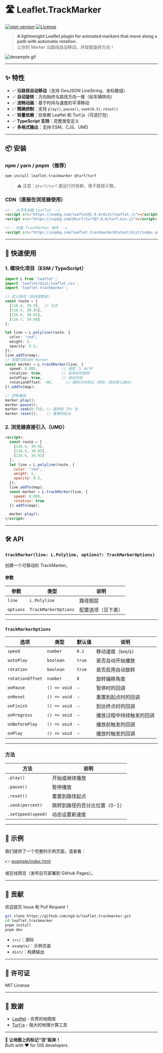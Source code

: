 
# 🛣️ Leaflet.TrackMarker

[![npm version](https://img.shields.io/npm/v/leaflet.trackmarker.svg)](https://www.npmjs.com/package/leaflet.trackmarker)
[![License](https://img.shields.io/npm/l/leaflet.trackmarker.svg)](LICENSE)

> **A lightweight Leaflet plugin for animated markers that move along a path with automatic rotation.**  
> 让你的 Marker 沿路线自动移动，并智能旋转方向！

![dexample gif](./example/example.gif)

---

## ✨ 特性

- ✅ **沿路径自动移动**（支持 GeoJSON LineString、坐标数组）
- ✅ **自动旋转**：方向始终与路径方向一致（如车辆转向）
- ✅ **流畅动画**：基于时间与速度的平滑移动
- ✅ **精确控制**：支持 `play()`, `pause()`, `seek(0.5)`, `reset()`
- ✅ **轻量依赖**：仅依赖 Leaflet 和 Turf.js（可选打包）
- ✅ **TypeScript 支持**：完整类型定义
- ✅ **多格式输出**：支持 ESM、CJS、UMD

---

## 📦 安装

### npm / yarn / pnpm（推荐）

```bash
npm install leaflet.trackmarker @turf/turf
```

> ⚠️ 注意：`@turf/turf` 是运行时依赖，用于路径计算。

### CDN（直接在浏览器使用）

```html
<!-- 必须先加载 Leaflet -->
<script src="https://unpkg.com/leaflet@1.9.4/dist/leaflet.js"></script>
<script src="https://unpkg.com/@turf/turf@7.0.0/turf.min.js"></script>

<!-- 加载 TrackMarker 插件 -->
<script src="https://unpkg.com/leaflet.trackmarker@latest/dist/index.umd.js"></script>
```

---

## 🚀 快速使用

### 1. 模块化项目（ESM / TypeScript）

```ts
import L from 'leaflet';  
import 'leaflet/dist/leaflet.css';
import 'leaflet.trackmarker';

// 定义路径（经纬度数组）
const route = [
  [116.4, 39.9],  // 北京
  [116.5, 39.95],
  [116.6, 39.92],
  [116.7, 39.98]
];

let line = L.polyline(route, {
  color: "red",
  weight: 5,
  opacity: 0.5,
});
line.addTo(map);
// 创建可移动的 Marker
const marker = L.trackMarker(line, {
  speed: 0.005,           // 速度：5 米/秒
  rotation: true,         // 启用自动旋转
  autoPlay: true,         // 自动开始
  rotationOffset: -90,      // 图标方向修正（例如：图标默认朝右）
}).addTo(map);

// 控制播放
marker.play();
marker.pause();
marker.seek(0.75); // 跳转到 75% 处
marker.reset();    // 重置到起点
```

### 2. 浏览器直接引入（UMD）

```html
<script>
  const route = [
    [116.4, 39.9],
    [116.5, 39.95],
    [116.6, 39.92]
  ];
  let line = L.polyline(route, {
    color: "red",
    weight: 5,
    opacity: 0.5,
  });
  line.addTo(map);
  const marker = L.trackMarker(line, {
    speed: 0.005,
    rotation: true
  }).addTo(map);

  marker.play();
</script>
```

---

## 🛠️ API

### `trackMarker(line: L.Polyline, options?: TrackMarkerOptions)`

创建一个可移动的 TrackMarker。

#### 参数

| 参数 | 类型 | 说明 |
|------|------|------|
| `line` |  `L.Polyline` | 路径图层 |
| `options` | `TrackMarkerOptions` | 配置选项（见下表） |

---

### `TrackMarkerOptions`

| 选项 | 类型 | 默认值 | 说明 |
|------|------|--------|------|
| `speed` | `number` | `0.1` | 移动速度（km/s） |
| `autoPlay` | `boolean` | `true` | 是否自动开始播放 |
| `rotation` | `boolean` | `true` | 是否启用自动旋转 |
| `rotationOffset` | `number` | `0` | 旋转偏移角度 |
| `onPause`| `() => void` | - |暂停时的回调 |
| `onReset` | `() => void` | - |重置到起点时的回调 |
| `onFinish` | `() => void`|  - |到达终点时的回调 |
| `onProgress` |`() => void` | - |播放过程中持续触发的回调|
| `onBeforePlay` |`() => void` | - |播放前触发的回调|
| `onPlay` |`() => void` | - |播放时触发的回调|

---

### 方法

| 方法 | 说明 |
|------|------|
| `.play()` | 开始或继续播放 |
| `.pause()` | 暂停播放 |
| `.reset()` | 重置到路径起点 |
| `.seek(percent)` | 跳转到路径的百分比位置（0-1） |
| `.setSpeed(speed)` | 动态设置新速度 |

---

## 🧪 示例

我们提供了一个完整的示例页面，请查看：

👉 [example/index.html](example/index.html)

或在线预览（发布后可部署到 GitHub Pages）。

---

## 🤝 贡献

欢迎提交 Issue 和 Pull Request！

```bash
git clone https://github.com/ngd-b/leaflet.trackmarker.git
cd leaflet.trackmarker
pnpm install
pnpm dev
```

- `src/`：源码
- `example/`：示例页面
- `dist/`：构建输出

---

## 📄 许可证

MIT License

---

## 🚀 致谢

- [Leaflet](https://leafletjs.com) - 优秀的地图库
- [Turf.js](https://turfjs.org) - 强大的地理计算工具

---

📌 **让地图上的标记“活”起来！**  
Built with ❤️ for GIS developers.
